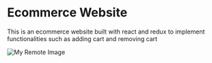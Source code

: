 # Ecommerce Website
This is an ecommerce website built with react and redux to implement functionalities such as adding cart and removing cart 


![My Remote Image](https://oluwibe-faith.netlify.app/static/media/image-1.6c9d8709bfb1fe4cff13.png?dl=0)

